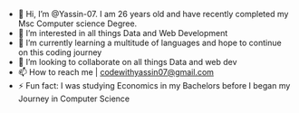- 👋 Hi, I’m @Yassin-07. I am 26 years old and have recently completed my Msc Computer science Degree.
- 👀 I’m interested in all things Data and Web Development
- 🌱 I’m currently learning a multitude of languages and hope to continue on this coding journey
- 💞️ I’m looking to collaborate on all things Data and web dev
- 📫 How to reach me | codewithyassin07@gmail.com
- ⚡ Fun fact: I was studying Economics in my Bachelors before I began my Journey in Computer Science 

<!---
Yassin-07/Yassin-07 is a ✨ special ✨ repository because its `README.md` (this file) appears on your GitHub profile.
You can click the Preview link to take a look at your changes.
--->
